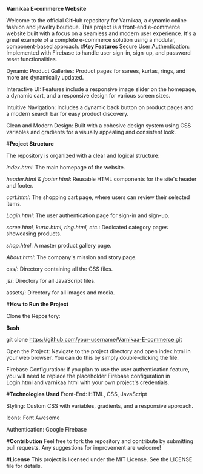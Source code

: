 **Varnikaa E-commerce Website**

Welcome to the official GitHub repository for Varnikaa, a dynamic online fashion and jewelry boutique. This project is a front-end e-commerce website built with a focus on a seamless and modern user experience. It's a great example of a complete e-commerce solution using a modular, component-based approach.
#**Key Features**
Secure User Authentication: Implemented with Firebase to handle user sign-in, sign-up, and password reset functionalities.

Dynamic Product Galleries: Product pages for sarees, kurtas, rings, and more are dynamically updated.

Interactive UI: Features include a responsive image slider on the homepage, a dynamic cart, and a responsive design for various screen sizes.

Intuitive Navigation: Includes a dynamic back button on product pages and a modern search bar for easy product discovery.

Clean and Modern Design: Built with a cohesive design system using CSS variables and gradients for a visually appealing and consistent look.

#**Project Structure**

The repository is organized with a clear and logical structure:

_index.html_: The main homepage of the website.

_header.html & footer.html_: Reusable HTML components for the site's header and footer.

_cart.html_: The shopping cart page, where users can review their selected items.

_Login.html_: The user authentication page for sign-in and sign-up.

_saree.html, kurta.html, ring.html, etc._: Dedicated category pages showcasing products.

_shop.html_: A master product gallery page.

_About.html_: The company's mission and story page.

css/: Directory containing all the CSS files.

js/: Directory for all JavaScript files.

assets/: Directory for all images and media.

#**How to Run the Project**

Clone the Repository:

**Bash**

git clone https://github.com/your-username/Varnikaa-E-commerce.git

Open the Project: Navigate to the project directory and open index.html in your web browser. You can do this by simply double-clicking the file.

Firebase Configuration: If you plan to use the user authentication feature, you will need to replace the placeholder Firebase configuration in Login.html and varnikaa.html with your own project's credentials.

#**Technologies Used**
Front-End: HTML, CSS, JavaScript

Styling: Custom CSS with variables, gradients, and a responsive approach.

Icons: Font Awesome

Authentication: Google Firebase

#**Contribution**
Feel free to fork the repository and contribute by submitting pull requests. Any suggestions for improvement are welcome!

#**License**
This project is licensed under the MIT License. See the LICENSE file for details.
